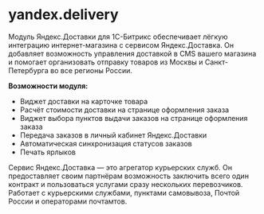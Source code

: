 # yandex.delivery

Модуль Яндекс.Доставки для 1С-Битрикс обеспечивает лёгкую интеграцию интернет-магазина с сервисом Яндекс.Доставка. Он добавляет возможность управления доставкой в CMS вашего магазина и помогает организовать отправку товаров из Москвы и Санкт-Петербурга во все регионы России.

**Возможности модуля:**

* Виджет доставки на карточке товара
* Расчёт стоимости доставки на странице оформления заказа
* Виджет выбора пунктов выдачи заказов на странице оформления заказа
* Передача заказов в личный кабинет Яндекс.Доставки
* Автоматическая синхронизация статусов заказов
* Печать ярлыков

Сервис Яндекс.Доставка — это агрегатор курьерских служб. Он предоставляет своим партнёрам возможность заключить всего один контракт и пользоваться услугами сразу нескольких перевозчиков. Работает с курьерскими службами, пунктами самовывоза, Почтой России и операторами почтамтов.